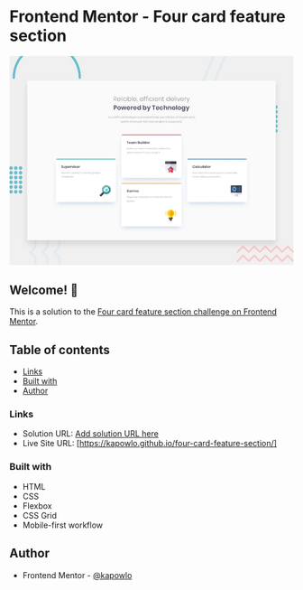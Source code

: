 # Frontend Mentor - Four card feature section

![Design preview for the Four card feature section coding challenge](./design/desktop-preview.jpg)

## Welcome! 👋

This is a solution to the [Four card feature section challenge on Frontend Mentor](https://www.frontendmentor.io/challenges/four-card-feature-section-weK1eFYK).

## Table of contents

- [Links](#links)
- [Built with](#built-with)
- [Author](#author)

### Links

- Solution URL: [Add solution URL here](https://your-solution-url.com)
- Live Site URL: [https://kapowlo.github.io/four-card-feature-section/]

### Built with

- HTML
- CSS
- Flexbox
- CSS Grid
- Mobile-first workflow

## Author

- Frontend Mentor - [@kapowlo](https://www.frontendmentor.io/home)
